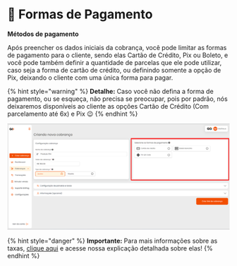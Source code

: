# 💸 Formas de Pagamento

**Métodos de pagamento**

<p>Após preencher os dados iniciais da cobrança, você pode limitar as formas de pagamento para o cliente, sendo elas Cartão de Crédito, Pix ou Boleto, e você pode também definir a quantidade de parcelas que ele pode utilizar, caso seja a forma de cartão de crédito, ou definindo somente a opção de Pix, deixando o cliente com uma única forma para pagar.</p>

{% hint style="warning" %}
**Detalhe:**  Caso você não defina a forma de pagamento, ou se esqueça, não precisa se preocupar, pois por padrão, nós deixaremos disponíveis ao cliente as opções Cartão de Crédito (Com parcelamento até 6x) e Pix 😉
{% endhint %}

![criar_cobranca_formas_pagamento](/assets/prints/criar_cobranca_formas_pagamento.png)

{% hint style="danger" %}
**Importante:**  Para mais informações sobre as taxas, [clique aqui](/TAXAS/README.md) e acesse nossa explicação detalhada sobre elas!
{% endhint %}